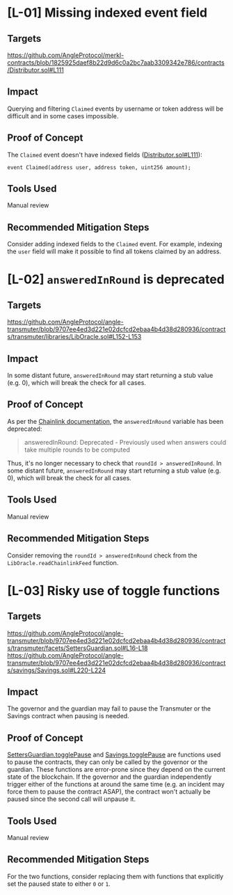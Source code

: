 # [L-01] Missing indexed event field
## Targets
https://github.com/AngleProtocol/merkl-contracts/blob/1825925daef8b22d9d6c0a2bc7aab3309342e786/contracts/Distributor.sol#L111
## Impact
Querying and filtering `Claimed` events by username or token address will be difficult and in some cases impossible.
## Proof of Concept
The `Claimed` event doesn't have indexed fields ([Distributor.sol#L111](https://github.com/AngleProtocol/merkl-contracts/blob/1825925daef8b22d9d6c0a2bc7aab3309342e786/contracts/Distributor.sol#L111)):
```solidity
event Claimed(address user, address token, uint256 amount);
```
## Tools Used
Manual review
## Recommended Mitigation Steps
Consider adding indexed fields to the `Claimed` event. For example, indexing the `user` field will make it possible to find all tokens claimed by an address.



# [L-02] `answeredInRound` is deprecated
## Targets
https://github.com/AngleProtocol/angle-transmuter/blob/9707ee4ed3d221e02dcfcd2ebaa4b4d38d280936/contracts/transmuter/libraries/LibOracle.sol#L152-L153
## Impact
In some distant future, `answeredInRound` may start returning a stub value (e.g. 0), which will break the check for all cases.
## Proof of Concept
As per the [Chainlink documentation](https://docs.chain.link/data-feeds/historical-data#getrounddata-return-values), the `answeredInRound` variable has been deprecated:
> answeredInRound: Deprecated - Previously used when answers could take multiple rounds to be computed

Thus, it's no longer necessary to check that `roundId > answeredInRound`. In some distant future, `answeredInRound` may start returning a stub value (e.g. 0), which will break the check for all cases.
## Tools Used
Manual review
## Recommended Mitigation Steps
Consider removing the `roundId > answeredInRound` check from the `LibOracle.readChainlinkFeed` function.



# [L-03] Risky use of toggle functions
## Targets
https://github.com/AngleProtocol/angle-transmuter/blob/9707ee4ed3d221e02dcfcd2ebaa4b4d38d280936/contracts/transmuter/facets/SettersGuardian.sol#L16-L18
https://github.com/AngleProtocol/angle-transmuter/blob/9707ee4ed3d221e02dcfcd2ebaa4b4d38d280936/contracts/savings/Savings.sol#L220-L224
## Impact
The governor and the guardian may fail to pause the Transmuter or the Savings contract when pausing is needed.
## Proof of Concept
[SettersGuardian.togglePause](https://github.com/AngleProtocol/angle-transmuter/blob/9707ee4ed3d221e02dcfcd2ebaa4b4d38d280936/contracts/transmuter/facets/SettersGuardian.sol#L16-L18) and [Savings.togglePause](https://github.com/AngleProtocol/angle-transmuter/blob/9707ee4ed3d221e02dcfcd2ebaa4b4d38d280936/contracts/savings/Savings.sol#L220-L224) are functions used to pause the contracts, they can only be called by the governor or the guardian. These functions are error-prone since they depend on the current state of the blockchain. If the governor and the guardian independently trigger either of the functions at around the same time (e.g. an incident may force them to pause the contract ASAP), the contract won't actually be paused since the second call will unpause it.
## Tools Used
Manual review
## Recommended Mitigation Steps
For the two functions, consider replacing them with functions that explicitly set the paused state to either `0` or `1`.